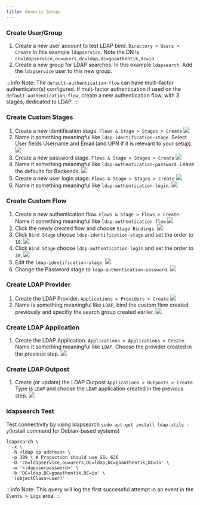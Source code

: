 ```yaml
---
title: Generic Setup
---
```


### Create User/Group

1. Create a new user account to test LDAP bind. `Directory > Users > Create` In this example `ldapservice`.
   Note the DN is `cn=ldapservice,ou=users,dc=ldap,dc=goauthentik,dc=io`
2. Create a new group for LDAP searches. In this example `ldapsearch`. Add the `ldapservice` user to this new group.

:::info
Note: The `default-authentication-flow` can have multi-factor authenticator(s) configured. If mult-factor authentication if used on the `default-authentication-flow`, create a new authentication flow, with 3 stages, dedicated to LDAP.
:::

### Create Custom Stages

1. Create a new identification stage. `Flows & Stage > Stages > Create`
   ![](./general_setup1.png)
2. Name it something meaningful like `ldap-identification-stage`. Select User fields Username and Email (and UPN if it is relevant to your setup).
   ![](./general_setup2.png)
3. Create a new password stage. `Flows & Stage > Stages > Create`
   ![](./general_setup3.png)
4. Name it something meaningful like `ldap-authentication-password`. Leave the defaults for Backends.
   ![](./general_setup4.png)
5. Create a new user login stage. `Flows & Stage > Stages > Create`
   ![](./general_setup5.png)
6. Name it something meaningful like `ldap-authentication-login`.
   ![](./general_setup6.png)

### Create Custom Flow

1. Create a new authentication flow. `Flows & Stage > Flows > Create`. Name it something meaningful like `ldap-authentication-flow`
   ![](./general_setup7.png)
2. Click the newly created flow and choose `Stage Bindings`.
   ![](./general_setup8.png)
3. Click `Bind Stage` choose `ldap-identification-stage` and set the order to `10`.
   ![](./general_setup9.png)
4. Click `Bind Stage` choose `ldap-authentication-login` and set the order to `30`.
   ![](./general_setup11.png)
5. Edit the `ldap-identification-stage`.
   ![](./general_setup12.png)
6. Change the Password stage to `ldap-authentication-password`.
   ![](./general_setup13.png)

### Create LDAP Provider

1. Create the LDAP Provider. `Applications > Providers > Create`
   ![](./general_setup14.png)
2. Name is something meaningful like `LDAP`, bind the custom flow created previously and specifiy the search group created earlier.
   ![](./general_setup15.png)

### Create LDAP Application

1. Create the LDAP Application. `Applications > Applications > Create`. Name it something meaningful like `LDAP`. Choose the provider created in the previous step.
   ![](./general_setup16.png)

### Create LDAP Outpost

1. Create (or update) the LDAP Outpost `Applications > Outposts > Create`. Type is `LDAP` and choose the `LDAP` application created in the previous step.
   ![](./general_setup17.png)

### ldapsearch Test

Test connectivity by using ldapsearch `sudo apt-get install ldap-utils -y`(install command for Debian-based systems)

```
ldapsearch \
  -x \
  -h <ldap ip address> \
  -p 389 \ # Production should use SSL 636
  -D 'cn=ldapservice,ou=users,DC=ldap,DC=goauthentik,DC=io' \
  -w '<ldapuserpassword>' \
  -b 'DC=ldap,DC=goauthentik,DC=io' \
  '(objectClass=user)'
```

:::info
Note: This query will log the first successful attempt in an event in the `Events > Logs` area.
:::
